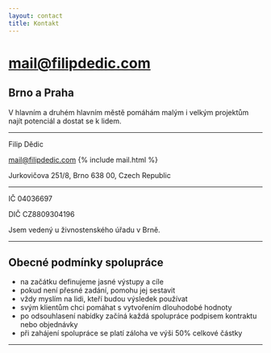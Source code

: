 ```yaml
---
layout: contact
title: Kontakt
---
```


# mail@filipdedic.com

## Brno a&nbsp;Praha
V hlavním a&nbsp;druhém hlavním městě pomáhám malým i&nbsp;velkým projektům najít potenciál a&nbsp;dostat se k lidem.

***

Filip Dědic

[mail@filipdedic.com](mailto:mail@filipdedic.com) {% include mail.html %}

Jurkovičova 251/8, Brno 638 00, Czech Republic

***

IČ 04036697

DIČ CZ8809304196

Jsem vedený u živnostenského úřadu v Brně.

***

## Obecné podmínky spolupráce
* na začátku definujeme jasné výstupy a cíle
* pokud není přesné zadání, pomohu jej sestavit
* vždy myslím na lidi, kteří budou výsledek používat
* svým klientům chci pomáhat s vytvořením dlouhodobé hodnoty
* po odsouhlasení nabídky začíná každá spolupráce podpisem kontraktu nebo objednávky
* při zahájení spolupráce se platí záloha ve výši 50% celkové částky

***
